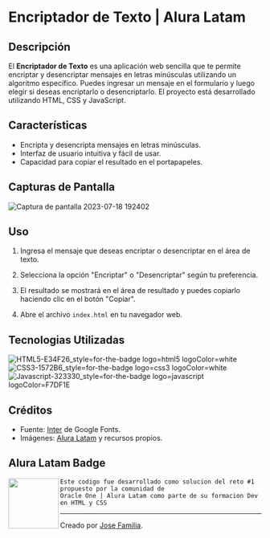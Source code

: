 # Encriptador de Texto | Alura Latam

## Descripción

El **Encriptador de Texto** es una aplicación web sencilla que te permite encriptar y desencriptar mensajes en letras minúsculas utilizando un algoritmo específico. Puedes ingresar un mensaje en el formulario y luego elegir si deseas encriptarlo o desencriptarlo. El proyecto está desarrollado utilizando HTML, CSS y JavaScript.

## Características

- Encripta y desencripta mensajes en letras minúsculas.
- Interfaz de usuario intuitiva y fácil de usar.
- Capacidad para copiar el resultado en el portapapeles.

## Capturas de Pantalla

![Captura de pantalla 2023-07-18 192402](https://github.com/Jose-Familia/Alura-Encriptador/assets/128924389/60a0e030-dc1a-4ec0-9174-bf3ca50496a2)

## Uso

1. Ingresa el mensaje que deseas encriptar o desencriptar en el área de texto.
2. Selecciona la opción "Encriptar" o "Desencriptar" según tu preferencia.
3. El resultado se mostrará en el área de resultado y puedes copiarlo haciendo clic en el botón "Copiar".

2. Abre el archivo `index.html` en tu navegador web.

## Tecnologias Utilizadas
![HTML5-E34F26_style=for-the-badge logo=html5 logoColor=white](https://github.com/Jose-Familia/Alura-Encriptador/assets/128924389/30a80a56-3e65-4ab5-bd7b-6b61057eaf22)
![CSS3-1572B6_style=for-the-badge logo=css3 logoColor=white](https://github.com/Jose-Familia/Alura-Encriptador/assets/128924389/72d314c6-83d5-4875-bc30-a306024d1e2b)
![Javascript-323330_style=for-the-badge logo=javascript logoColor=F7DF1E](https://github.com/Jose-Familia/Alura-Encriptador/assets/128924389/b69d311a-ce83-49be-acf1-f7901d9ef3e4)


## Créditos

- Fuente: [Inter](https://fonts.google.com/specimen/Inter) de Google Fonts.
- Imágenes: [Alura Latam](https://www.alura.com.br/) y recursos propios.

## Alura Latam Badge

<img align="left" src="https://github.com/Jose-Familia/Alura-Encriptador/assets/128924389/836ad20f-a41c-4a40-bfbf-b6cb85a7f015)" width="100" />

```
Este codigo fue desarrollado como solucion del reto #1 
propuesto por la comunidad de 
Oracle One | Alura Latam como parte de su formacion Dev en HTML y CSS
```
---
Creado por [Jose Familia](https://github.com/Jose-Familia).

